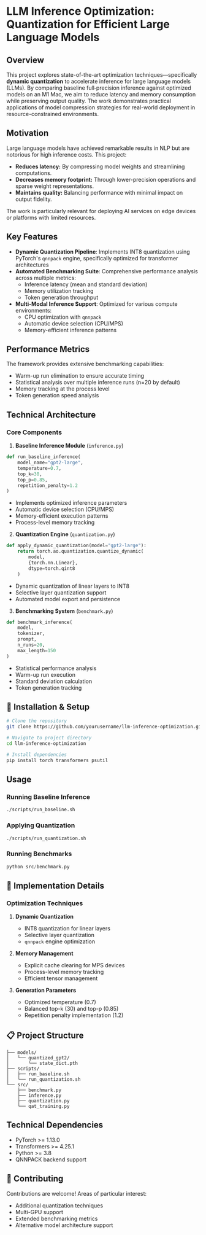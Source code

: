 
# LLM Inference Optimization: Quantization for Efficient Large Language Models

## Overview

This project explores state-of-the-art optimization techniques—specifically **dynamic quantization** to accelerate inference for large language models (LLMs). By comparing baseline full‑precision inference against optimized models on an M1 Mac, we aim to reduce latency and memory consumption while preserving output quality. The work demonstrates practical applications of model compression strategies for real-world deployment in resource-constrained environments.

## Motivation

Large language models have achieved remarkable results in NLP but are notorious for high inference costs. This project:
- **Reduces latency:** By compressing model weights and streamlining computations.
- **Decreases memory footprint:** Through lower-precision operations and sparse weight representations.
- **Maintains quality:** Balancing performance with minimal impact on output fidelity.

The work is particularly relevant for deploying AI services on edge devices or platforms with limited resources.

## Key Features

- **Dynamic Quantization Pipeline**: Implements INT8 quantization using PyTorch's `qnnpack` engine, specifically optimized for transformer architectures
- **Automated Benchmarking Suite**: Comprehensive performance analysis across multiple metrics:
  - Inference latency (mean and standard deviation)
  - Memory utilization tracking
  - Token generation throughput
- **Multi-Modal Inference Support**: Optimized for various compute environments:
  - CPU optimization with `qnnpack`
  - Automatic device selection (CPU/MPS)
  - Memory-efficient inference patterns

## Performance Metrics

The framework provides extensive benchmarking capabilities:
- Warm-up run elimination to ensure accurate timing
- Statistical analysis over multiple inference runs (n=20 by default)
- Memory tracking at the process level
- Token generation speed analysis

## Technical Architecture

### Core Components

1. **Baseline Inference Module** (`inference.py`)
```python
def run_baseline_inference(
    model_name="gpt2-large",
    temperature=0.7,
    top_k=30,
    top_p=0.85,
    repetition_penalty=1.2
)
```
- Implements optimized inference parameters
- Automatic device selection (CPU/MPS)
- Memory-efficient execution patterns
- Process-level memory tracking

2. **Quantization Engine** (`quantization.py`)
```python
def apply_dynamic_quantization(model="gpt2-large"):
    return torch.ao.quantization.quantize_dynamic(
        model,
        {torch.nn.Linear},
        dtype=torch.qint8
    )
```
- Dynamic quantization of linear layers to INT8
- Selective layer quantization support
- Automated model export and persistence

3. **Benchmarking System** (`benchmark.py`)
```python
def benchmark_inference(
    model,
    tokenizer,
    prompt,
    n_runs=20,
    max_length=150
)
```
- Statistical performance analysis
- Warm-up run execution
- Standard deviation calculation
- Token generation tracking

## 🔧 Installation & Setup

```bash
# Clone the repository
git clone https://github.com/yourusername/llm-inference-optimization.git

# Navigate to project directory
cd llm-inference-optimization

# Install dependencies
pip install torch transformers psutil
```

## Usage

### Running Baseline Inference

```bash
./scripts/run_baseline.sh
```

### Applying Quantization

```bash
./scripts/run_quantization.sh
```

### Running Benchmarks

```python
python src/benchmark.py
```

## 🔬 Implementation Details

### Optimization Techniques

1. **Dynamic Quantization**
   - INT8 quantization for linear layers
   - Selective layer quantization
   - `qnnpack` engine optimization

2. **Memory Management**
   - Explicit cache clearing for MPS devices
   - Process-level memory tracking
   - Efficient tensor management

3. **Generation Parameters**
   - Optimized temperature (0.7)
   - Balanced top-k (30) and top-p (0.85)
   - Repetition penalty implementation (1.2)

## 📋 Project Structure

```
├── models/
│   └── quantized_gpt2/
│       └── state_dict.pth
├── scripts/
│   ├── run_baseline.sh
│   └── run_quantization.sh
└── src/
    ├── benchmark.py
    ├── inference.py
    ├── quantization.py
    └── qat_training.py
```

## Technical Dependencies

- PyTorch >= 1.13.0
- Transformers >= 4.25.1
- Python >= 3.8
- QNNPACK backend support

## 🤝 Contributing

Contributions are welcome! Areas of particular interest:
- Additional quantization techniques
- Multi-GPU support
- Extended benchmarking metrics
- Alternative model architecture support
